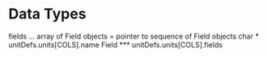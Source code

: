 # Data Types

fields ... array of Field objects = pointer to sequence of Field objects
char * unitDefs.units[COLS].name
Field *** unitDefs.units[COLS].fields





